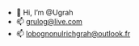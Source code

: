- 👋 Hi, I’m @Ugrah
- 📫 grulog@live.com
- 📫 lobognonulrichgrah@outlook.fr

<!---
Ugrah/Ugrah is a ✨ special ✨ repository because its `README.md` (this file) appears on your GitHub profile.
You can click the Preview link to take a look at your changes.

- 👀 I’m interested in ...
- 🌱 I’m currently learning ...
- 💞️ I’m looking to collaborate on ...
- 📫 How to reach me ...
--->
